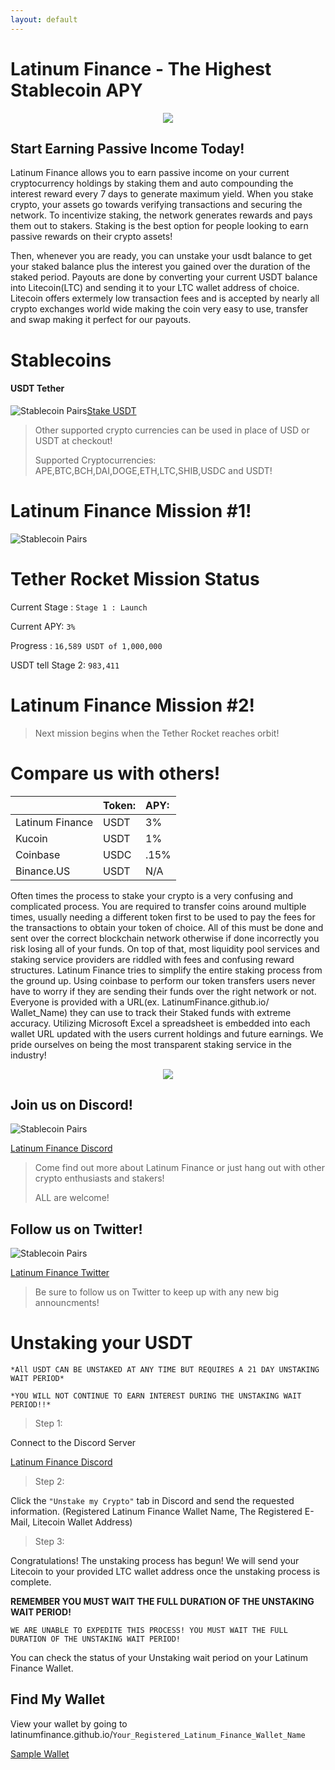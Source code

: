 ```yaml
---
layout: default
---
```


# Latinum Finance - The Highest Stablecoin APY

<p align="center">
<img src="https://latinumfinance.github.io/assets/images/usdtapyadvdraft400x400.png">
  </p>
  

## Start Earning Passive Income Today! 


Latinum Finance allows you to earn passive income on your current cryptocurrency holdings by staking them and auto compounding the interest reward every 7 days to generate maximum yield. When you stake crypto, your assets go towards verifying transactions and securing the network. To incentivize staking, the network generates rewards and pays them out to stakers. Staking is the best option for people looking to earn passive rewards on their crypto assets!


Then, whenever you are ready, you can unstake your usdt balance to get your staked balance plus the interest you gained over the duration of the staked period. Payouts are done by converting your current USDT balance into Litecoin(LTC) and sending it to your LTC wallet address of choice. Litecoin offers extermely low transaction fees and is accepted by nearly all crypto exchanges world wide making the coin very easy to use, transfer and swap making it perfect for our payouts.  



# Stablecoins

#### USDT Tether

![Stablecoin Pairs](https://latinumfinance.github.io/assets/images/usdticonlogo.png)[Stake USDT](./usdt)


> Other supported crypto currencies can be used in place of USD or USDT at checkout!
> 
> Supported Cryptocurrencies: APE,BTC,BCH,DAI,DOGE,ETH,LTC,SHIB,USDC and USDT!


# Latinum Finance Mission #1!

![Stablecoin Pairs](https://latinumfinance.github.io/assets/images/usdtrocketmissiondraft2.png)

# Tether Rocket Mission Status
Current Stage : `Stage 1 : Launch`

Current APY: `3%`

Progress : `16,589 USDT of 1,000,000`

USDT tell Stage 2: `983,411`

# Latinum Finance Mission #2!

>Next mission begins when the Tether Rocket reaches orbit!
>

# Compare us with others!


|  | Token: | APY: |
|:----------|:-------|:-----|
| <right>Latinum Finance | USDT | 3% |
| Kucoin | USDT | 1% |
| Coinbase | USDC | .15% |
| Binance.US | USDT | N/A |



Often times the process to stake your crypto is a very confusing and complicated process.  You are required to transfer coins around multiple times, usually needing a different token first to be used to pay the fees for the transactions to obtain your token of choice.  All of this must be done and sent over the correct blockchain network otherwise if done incorrectly you risk losing all of your funds.  On top of that, most liquidity pool services and staking service providers are riddled with fees and confusing reward structures. Latinum Finance tries to simplify the entire staking process from the ground up. Using coinbase to perform our token transfers users never have to worry if they are sending their funds over the right network or not.  Everyone is provided with a URL(ex. LatinumFinance.github.io/ Wallet_Name) they can use to track their Staked funds with extreme accuracy. Utilizing Microsoft Excel a spreadsheet is embedded into each wallet URL updated with the users current holdings and future earnings. We pride ourselves on being the most transparent staking service in the industry!

<p align="center">
<img src="https://latinumfinance.github.io/assets/images/LatinumFinanceLogoDraft512x256.png">
  </p>
  

## Join us on Discord!

![Stablecoin Pairs](https://latinumfinance.github.io/assets/images/discordnamelogo.png)

[Latinum Finance Discord](https://discord.gg/jf6WptMu3d)

>Come find out more about Latinum Finance or just hang out with other crypto enthusiasts and stakers!
>
>ALL are welcome!
 
 
## Follow us on Twitter!
 
 ![Stablecoin Pairs](https://latinumfinance.github.io/assets/images/twitternamelogo.png)
 
 [Latinum Finance Twitter](https://twitter.com/LatinumFinance)
 
>Be sure to follow us on Twitter to keep up with any new big announcments!
>


# Unstaking your USDT

`*All USDT CAN BE UNSTAKED AT ANY TIME BUT REQUIRES A 21 DAY UNSTAKING WAIT PERIOD*`

`*YOU WILL NOT CONTINUE TO EARN INTEREST DURING THE UNSTAKING WAIT PERIOD!!*`

> Step 1:
> 

Connect to the Discord Server

[Latinum Finance Discord](https://discord.gg/jf6WptMu3d)

>Step 2:
>

Click the `"Unstake my Crypto"` tab in Discord and send the requested information. (Registered Latinum Finance Wallet Name, The Registered E-Mail, Litecoin Wallet Address) 

>Step 3:
>

Congratulations! The unstaking process has begun! We will send your Litecoin to your provided LTC wallet address once the unstaking process is complete.

**REMEMBER YOU MUST WAIT THE FULL DURATION OF THE UNSTAKING WAIT PERIOD!**

`WE ARE UNABLE TO EXPEDITE THIS PROCESS! YOU MUST WAIT THE FULL DURATION OF THE UNSTAKING WAIT PERIOD!` 

You can check the status of your Unstaking wait period on your Latinum Finance Wallet.

## Find My Wallet

View your wallet by going to latinumfinance.github.io/`Your_Registered_Latinum_Finance_Wallet_Name`

[Sample Wallet](./wallettemplate)


